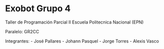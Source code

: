 # Exobot Grupo 4

Taller de Programación Parcial II 
Escuela Politecnica Nacional (EPN)

Paralelo: GR2CC

Integrantes: - José Pallares
             - Johann Pasquel
             - Jorge Torres
             - Alexis Vasco

